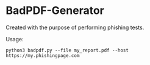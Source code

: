 # BadPDF-Generator

Created with the purpose of performing phishing tests.

Usage:

``` 
python3 badpdf.py --file my_report.pdf --host https://my.phishingpage.com
```


